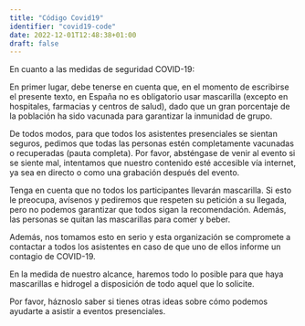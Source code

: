 ```yaml
---
title: "Código Covid19"
identifier: "covid19-code"
date: 2022-12-01T12:48:38+01:00
draft: false
---
```


En cuanto a las medidas de seguridad COVID-19:

En primer lugar, debe tenerse en cuenta que, en el momento de escribirse el presente texto, en
España no es obligatorio usar mascarilla (excepto en hospitales, farmacias y centros de salud), dado
que un gran porcentaje de la población ha sido vacunada para garantizar la inmunidad de grupo.

De todos modos, para que todos los asistentes presenciales se sientan seguros, pedimos que todas las
personas estén completamente vacunadas o recuperadas (pauta completa). Por favor, absténgase de
venir al evento si se siente mal, intentamos que nuestro contenido esté accesible vía internet, ya
sea en directo o como una grabación después del evento.

Tenga en cuenta que no todos los participantes llevarán mascarilla. Si esto le preocupa, avísenos y
pediremos que respeten su petición a su llegada, pero no podemos garantizar que todos sigan la
recomendación. Además, las personas se quitan las mascarillas para comer y beber.

Además, nos tomamos esto en serio y esta organización se compromete a contactar a todos los
asistentes en caso de que uno de ellos informe un contagio de COVID-19.

En la medida de nuestro alcance, haremos todo lo posible para que haya mascarillas e hidrogel a
disposición de todo aquel que lo solicite.

Por favor, háznoslo saber si tienes otras ideas sobre cómo podemos ayudarte a asistir a eventos
presenciales.
